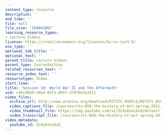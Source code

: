 ```yaml
---
content_type: resource
description: ''
end_time: ''
file: null
file_size: '164041867'
learning_resource_types:
- Lecture Videos
license: https://creativecommons.org/licenses/by-nc-sa/4.0/
ocw_type: ''
optional_tab_title: ''
optional_text: ''
parent_title: Lecture Videos
parent_type: CourseSection
related_resources_text: ''
resource_index_text: ''
resourcetype: Video
start_time: ''
title: 'Session 10: World War II and the Aftermath'
uid: c4bc9b69-20a4-85fa-d657-370f6b3a1511
video_files:
  archive_url: http://www.archive.org/download/MITSTS.050S11/MITSTS_050S11lec08_300k.mp4
  video_captions_file: /courses/sts-050-the-history-of-mit-spring-2011/409f1e1550b3595a8a1d3a601b460a53_ZL0yOsnLDsQ.vtt
  video_thumbnail_file: https://img.youtube.com/vi/ZL0yOsnLDsQ/default.jpg
  video_transcript_file: /courses/sts-050-the-history-of-mit-spring-2011/91b0bb67edf9891c1893d69854e3780f_ZL0yOsnLDsQ.pdf
video_metadata:
  youtube_id: ZL0yOsnLDsQ
---
```

